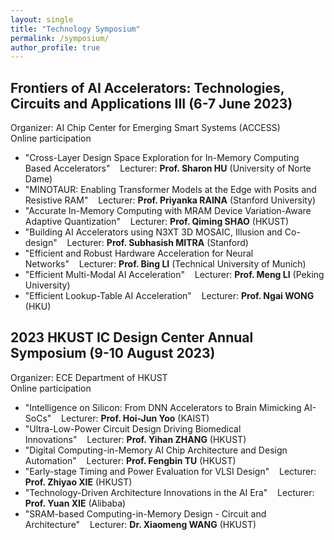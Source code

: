 ```yaml
---
layout: single
title: "Technology Symposium"
permalink: /symposium/
author_profile: true
---
```


## Frontiers of AI Accelerators: Technologies, Circuits and Applications III (6-7 June 2023)
Organizer: AI Chip Center for Emerging Smart Systems (ACCESS)   
Online participation
- "Cross-Layer Design Space Exploration for In-Memory Computing Based Accelerators"&nbsp;&nbsp;&nbsp;&nbsp;Lecturer: **Prof. Sharon HU** (University of Norte Dame)
- "MINOTAUR: Enabling Transformer Models at the Edge with Posits and Resistive RAM"&nbsp;&nbsp;&nbsp;&nbsp;Lecturer: **Prof. Priyanka RAINA** (Stanford University)
- "Accurate In-Memory Computing with MRAM Device Variation-Aware Adaptive Quantization"&nbsp;&nbsp;&nbsp;&nbsp;Lecturer: **Prof. Qiming SHAO** (HKUST)
- "Building AI Accelerators using N3XT 3D MOSAIC, Illusion and Co-design"&nbsp;&nbsp;&nbsp;&nbsp;Lecturer: **Prof. Subhasish MITRA** (Stanford)
- "Efficient and Robust Hardware Acceleration for Neural Networks"&nbsp;&nbsp;&nbsp;&nbsp;Lecturer: **Prof. Bing LI** (Technical University of Munich)
- "Efficient Multi-Modal AI Acceleration"&nbsp;&nbsp;&nbsp;&nbsp;Lecturer: **Prof. Meng LI** (Peking University)
- "Efficient Lookup-Table AI Acceleration"&nbsp;&nbsp;&nbsp;&nbsp;Lecturer: **Prof. Ngai WONG** (HKU)

## 2023 HKUST IC Design Center Annual Symposium (9-10 August 2023)
Organizer: ECE Department of HKUST   
Online participation
- "Intelligence on Silicon: From DNN Accelerators to Brain Mimicking AI-SoCs"&nbsp;&nbsp;&nbsp;&nbsp;Lecturer: **Prof. Hoi-Jun Yoo** (KAIST)
- "Ultra-Low-Power Circuit Design Driving Biomedical Innovations"&nbsp;&nbsp;&nbsp;&nbsp;Lecturer: **Prof. Yihan ZHANG** (HKUST)
- "Digital Computing-in-Memory AI Chip Architecture and Design Automation"&nbsp;&nbsp;&nbsp;&nbsp;Lecturer: **Prof. Fengbin TU** (HKUST)
- "Early-stage Timing and Power Evaluation for VLSI Design"&nbsp;&nbsp;&nbsp;&nbsp;Lecturer: **Prof. Zhiyao XIE** (HKUST)
- "Technology-Driven Architecture Innovations in the AI Era"&nbsp;&nbsp;&nbsp;&nbsp;Lecturer: **Prof. Yuan XIE** (Alibaba)
- "SRAM-based Computing-in-Memory Design - Circuit and Architecture"&nbsp;&nbsp;&nbsp;&nbsp;Lecturer: **Dr. Xiaomeng WANG** (HKUST)
